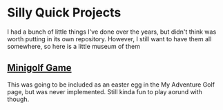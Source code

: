 # Silly Quick Projects
I had a bunch of little things I've done over the years, but didn't think was worth putting in its own repository. However, I still want to have them all somewhere, so here is a little museum of them

## <a href="#">Minigolf Game</a>
This was going to be included as an easter egg in the My Adventure Golf page, but was never implemented. Still kinda fun to play aorund with though.
